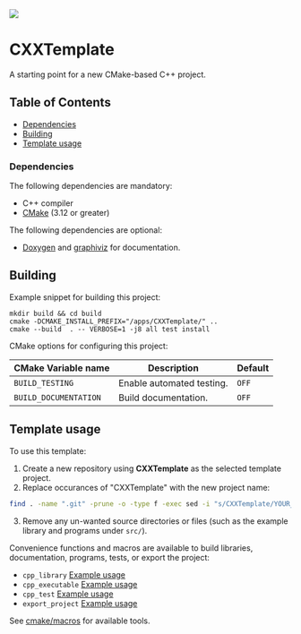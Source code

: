 <img src="https://github.com/moddyz/CXXTemplate/workflows/Build%20and%20test/badge.svg" ref="https://github.com/moddyz/CXXTemplate/actions?query=workflow%3A%22Build+and+test%22"/>

# CXXTemplate

A starting point for a new CMake-based C++ project.

## Table of Contents

- [Dependencies](#dependencies)
- [Building](#building)
- [Template usage](#template-usage)

### Dependencies

The following dependencies are mandatory:
- C++ compiler
- [CMake](https://cmake.org/documentation/) (3.12 or greater)

The following dependencies are optional:
- [Doxygen](https://www.doxygen.nl/index.html) and [graphiviz](https://graphviz.org/) for documentation.

## Building

Example snippet for building this project:
```
mkdir build && cd build
cmake -DCMAKE_INSTALL_PREFIX="/apps/CXXTemplate/" ..
cmake --build  . -- VERBOSE=1 -j8 all test install
```
CMake options for configuring this project:

| CMake Variable name     | Description                                                            | Default |
| ----------------------- | ---------------------------------------------------------------------- | ------- |
| `BUILD_TESTING`         | Enable automated testing.                                              | `OFF`   |
| `BUILD_DOCUMENTATION`   | Build documentation.                                                   | `OFF`   |

## Template usage

To use this template: 
1. Create a new repository using **CXXTemplate** as the selected template project.
2. Replace occurances of "CXXTemplate" with the new project name:
```bash
find . -name ".git" -prune -o -type f -exec sed -i "s/CXXTemplate/YOUR_PROJECT_NAME/g" {} +
```
3. Remove any un-wanted source directories or files (such as the example library and programs under `src/`).

Convenience functions and macros are available to build libraries, documentation, programs, tests, or export the project:
- `cpp_library` [Example usage](src/exampleSharedLibrary/CMakeLists.txt)
- `cpp_executable` [Example usage](src/exampleExecutable/CMakeLists.txt)
- `cpp_test` [Example usage](src/exampleSharedLibrary/tests/CMakeLists.txt)
- `export_project` [Example usage](CMakeLists.txt)

See [cmake/macros](cmake/macros) for available tools.
